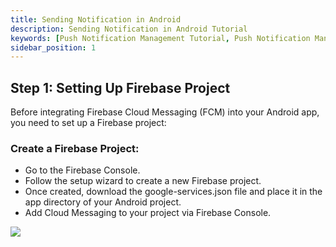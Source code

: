 ```yaml
---
title: Sending Notification in Android 
description: Sending Notification in Android Tutorial
keywords: [Push Notification Management Tutorial, Push Notification Management, Ant Media Server Documentation, Ant Media Server Tutorials]
sidebar_position: 1
---
```


## Step 1: Setting Up Firebase Project

Before integrating Firebase Cloud Messaging (FCM) into your Android app, you need to set up a Firebase project:

### Create a Firebase Project:
- Go to the Firebase Console.
- Follow the setup wizard to create a new Firebase project.
- Once created, download the google-services.json file and place it in the app directory of your Android project.
- Add Cloud Messaging to your project via Firebase Console.

![](@site/static/img/fcm.jpg)